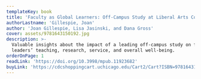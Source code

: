```yaml
---
templateKey: book
title: 'Faculty as Global Learners: Off-Campus Study at Liberal Arts Colleges'
authorLastname: 'Gillespie, Joan'
author: 'Joan Gillespie, Lisa Jasinski, and Dana Gross'
cover: assets/9781643150192.jpg
description: >-
  Valuable insights about the impact of a leading off-campus study on faculty
  leaders’ teaching, research, service, and overall well-being.
orderOnPage: 1
readLink: 'https://doi.org/10.3998/mpub.11923682'
buyLink: 'https://cdcshoppingcart.uchicago.edu/Cart2/Cart?ISBN=9781643150192&PRESS=lever'
---
```

